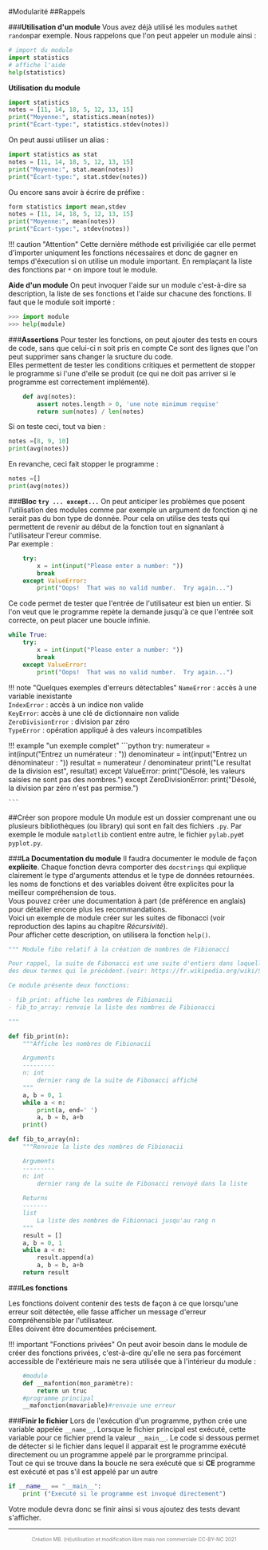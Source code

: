 #Modularité
##Rappels

###**Utilisation d'un module**
 Vous avez déjà utilisé les modules `math`et `random`par exemple. Nous rappelons que l'on peut appeler un module ainsi :
```python
# import du module
import statistics
# affiche l'aide
help(statistics)
```  

**Utilisation du module**    
```python
import statistics
notes = [11, 14, 18, 5, 12, 13, 15]
print("Moyenne:", statistics.mean(notes))
print("Écart-type:", statistics.stdev(notes))
```

On peut aussi utiliser un alias :    

```python
import statistics as stat
notes = [11, 14, 18, 5, 12, 13, 15]
print("Moyenne:", stat.mean(notes))
print("Écart-type:", stat.stdev(notes))
```

Ou encore sans avoir à écrire de préfixe :

```python
form statistics import mean,stdev
notes = [11, 14, 18, 5, 12, 13, 15]
print("Moyenne:", mean(notes))
print("Écart-type:", stdev(notes))
```
!!! caution "Attention"
	Cette dernière méthode est priviligiée car elle permet d'importer uniqument les fonctions nécessaires et donc de gagner en temps d'éxecution si on utilise un module important. En remplaçant la liste des fonctions par `*` on impore tout le module.  

**Aide d'un module**
On peut invoquer l'aide sur un module c'est-à-dire sa description, la liste de ses fonctions et l'aide sur chacune des fonctions. Il faut que le module soit importé :  
```python
>>> import module
>>> help(module)
```  

###**Assertions**
Pour tester les fonctions, on peut ajouter des tests en cours de code, sans que celui-ci n soit pris en compte Ce sont des lignes que l'on peut supprimer sans changer la sructure du code.  
Elles permettent de tester les conditions critiques et permettent de stopper le programme si l'une d'elle se produit (ce qui ne doit pas arriver si le programme est correctement implémenté).
``` python
	def avg(notes):
    	assert notes.length > 0, 'une note minimum requise'
     	return sum(notes) / len(notes)
```
Si on teste ceci, tout va bien :
```python
notes =[8, 9, 10]
print(avg(notes))
```
En revanche, ceci fait stopper le programme :
```python
notes =[]
print(avg(notes))
```

###**Bloc `try ... except...`**
On peut anticiper les problèmes que posent l'utilisation des modules comme par exemple un argument de fonction qi ne serait pas du bon type de donnée.
Pour cela on utilise des tests qui permettent de revenir au début de la fonction tout en signanlant à l'utilisateur l'ereur commise.  
Par exemple :
```python
    try:
        x = int(input("Please enter a number: "))
        break
    except ValueError:
        print("Oops!  That was no valid number.  Try again...")

```
Ce code permet de tester que l'entrée de l'utilisateur est bien un entier. Si l'on veut que le programme repète la demande jusqu'à ce que l'entrée soit correcte, on peut placer une boucle infinie.
```python
while True:
    try:
        x = int(input("Please enter a number: "))
        break
    except ValueError:
        print("Oops!  That was no valid number.  Try again...")

```

!!! note "Quelques exemples d'erreurs détectables"
	`NameError` : accès à une variable inexistante  
	`IndexError` : accès à un indice non valide  
	`KeyError`: accès à une clé de dictionnaire non valide  
	`ZeroDivisionError` : division par zéro  
	`TypeError` : opération appliqué à des valeurs incompatibles  


!!! example "un exemple complet"
	```python
		try:
	    	numerateur = int(input("Entrez un numérateur : "))
	    	denominateur = int(input("Entrez un dénominateur : "))
	    	resultat = numerateur / denominateur
	    	print("Le resultat de la division est", resultat)
		except ValueError:
			print("Désolé, les valeurs saisies ne sont pas des nombres.")
		except ZeroDivisionError:
	    	print("Désolé, la division par zéro n'est pas permise.")
	
	```

##Créer son propore module
Un module est un dossier comprenant une ou plusieurs bibliothèques (ou library) qui sont en fait des fichiers `.py`.  Par exemple le module `matplotlib` contient entre autre, le fichier `pylab.py`et `pyplot.py`.  

###**La Documentation du module**
Il faudra documenter le module de façon **explicite**. Chaque fonction devra comporter des `docstrings` qui explique clairement le type d'arguments attendus et le type de données retournées.  
les noms de fonctions et des variables doivent être explicites pour la meilleur compréhension de tous.   
Vous pouvez créer une documentation à part (de préférence en anglais) pour détailler encore plus les recommandations.  
Voici un exemple de module créer sur les suites de fibonacci (voir reproduction des lapins au chapitre *Récursivité*).  
Pour afficher cette description, on utilisera la fonction `help()`.  

```python
""" Module fibo relatif à la création de nombres de Fibionacci

Pour rappel, la suite de Fibonacci est une suite d'entiers dans laquelle chaque terme est la somme 
des deux termes qui le précèdent.(voir: https://fr.wikipedia.org/wiki/Suite_de_Fibonacci)

Ce module présente deux fonctions:

- fib_print: affiche les nombres de Fibionacii
- fib_to_array: renvoie la liste des nombres de Fibionacci

"""

def fib_print(n):
    """Affiche les nombres de Fibionacii

    Arguments
    ---------
    n: int
        dernier rang de la suite de Fibonacci affiché
    """
    a, b = 0, 1
    while a < n:
        print(a, end=' ')
        a, b = b, a+b
    print()

def fib_to_array(n):
    """Renvoie la liste des nombres de Fibionacii

    Arguments
    ---------
    n: int
        dernier rang de la suite de Fibonacci renvoyé dans la liste
    
    Returns
    -------
    list
        La liste des nombres de Fibionnaci jusqu'au rang n
    """
    result = []
    a, b = 0, 1
    while a < n:
        result.append(a)
        a, b = b, a+b
    return result

```
###**Les fonctions**  

Les fonctions doivent contenir des tests de façon à ce que lorsqu'une erreur soit détectée, elle fasse afficher un message d'erreur compréhensible par l'utilisateur.  
Elles doivent être documentées précisement.

!!! important "Fonctions privées"
    On peut avoir besoin dans le module de créer des fonctions privées, c'est-à-dire qu'elle ne sera pas forcément accessible de l'extérieure mais ne sera utilisée que à l'intérieur du module : 

```python
    #module
    def __mafontion(mon_paramètre):
        return un truc
    #programme principal
    __mafonction(mavariable)#renvoie une erreur

```  
###**Finir le fichier**
Lors de l'exécution d'un programme, python crée une variable appelée `__name__`. Lorsque le fichier principal est exécuté, cette variable pour ce fichier prend la valeur `__main__`. Le code si dessous permet de détecter si le fichier dans lequel il apparait est le programme exécuté directement ou un programme appelé par le prorgramme principal.  
Tout ce qui se trouve dans la boucle ne sera exécuté que si **CE** programme est exécuté et pas s'il est appelé par un autre 
```python
if __name__ == "__main__":
    print ("Executé si le programme est invoqué directement")

```  
Votre module devra donc se finir ainsi si vous ajoutez des tests devant s'afficher.


---
<p style="text-align: center; color:gray; font-size: 10px;">
Création MB. (ré)utilisation et modification libre mais non commerciale CC-BY-NC 2021
</p>
